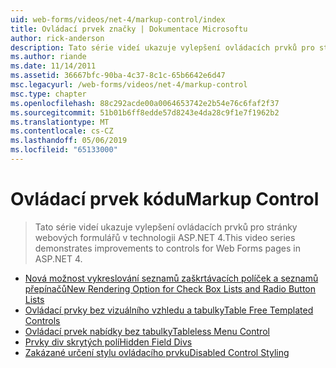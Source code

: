 ```yaml
---
uid: web-forms/videos/net-4/markup-control/index
title: Ovládací prvek značky | Dokumentace Microsoftu
author: rick-anderson
description: Tato série videí ukazuje vylepšení ovládacích prvků pro stránky webových formulářů v technologii ASP.NET 4.
ms.author: riande
ms.date: 11/14/2011
ms.assetid: 36667bfc-90ba-4c37-8c1c-65b6642e6d47
msc.legacyurl: /web-forms/videos/net-4/markup-control
msc.type: chapter
ms.openlocfilehash: 88c292acde00a0064653742e2b54e76c6faf2f37
ms.sourcegitcommit: 51b01b6ff8edde57d8243e4da28c9f1e7f1962b2
ms.translationtype: MT
ms.contentlocale: cs-CZ
ms.lasthandoff: 05/06/2019
ms.locfileid: "65133000"
---
```

# <a name="markup-control"></a><span data-ttu-id="5c48b-103">Ovládací prvek kódu</span><span class="sxs-lookup"><span data-stu-id="5c48b-103">Markup Control</span></span>

> <span data-ttu-id="5c48b-104">Tato série videí ukazuje vylepšení ovládacích prvků pro stránky webových formulářů v technologii ASP.NET 4.</span><span class="sxs-lookup"><span data-stu-id="5c48b-104">This video series demonstrates improvements to controls for Web Forms pages in ASP.NET 4.</span></span>

- [<span data-ttu-id="5c48b-105">Nová možnost vykreslování seznamů zaškrtávacích políček a seznamů přepínačů</span><span class="sxs-lookup"><span data-stu-id="5c48b-105">New Rendering Option for Check Box Lists and Radio Button Lists</span></span>](aspnet-4-quick-hit-new-rendering-option-for-check-box-lists-and-radio-button-lists.md)
- [<span data-ttu-id="5c48b-106">Ovládací prvky bez vizuálního vzhledu a tabulky</span><span class="sxs-lookup"><span data-stu-id="5c48b-106">Table Free Templated Controls</span></span>](aspnet-4-quick-hit-table-free-templated-controls.md)
- [<span data-ttu-id="5c48b-107">Ovládací prvek nabídky bez tabulky</span><span class="sxs-lookup"><span data-stu-id="5c48b-107">Tableless Menu Control</span></span>](aspnet-4-quick-hit-tableless-menu-control.md)
- [<span data-ttu-id="5c48b-108">Prvky div skrytých polí</span><span class="sxs-lookup"><span data-stu-id="5c48b-108">Hidden Field Divs</span></span>](aspnet-4-quick-hit-hidden-field-divs.md)
- [<span data-ttu-id="5c48b-109">Zakázané určení stylu ovládacího prvku</span><span class="sxs-lookup"><span data-stu-id="5c48b-109">Disabled Control Styling</span></span>](aspnet-4-quick-hit-disabled-control-styling.md)
